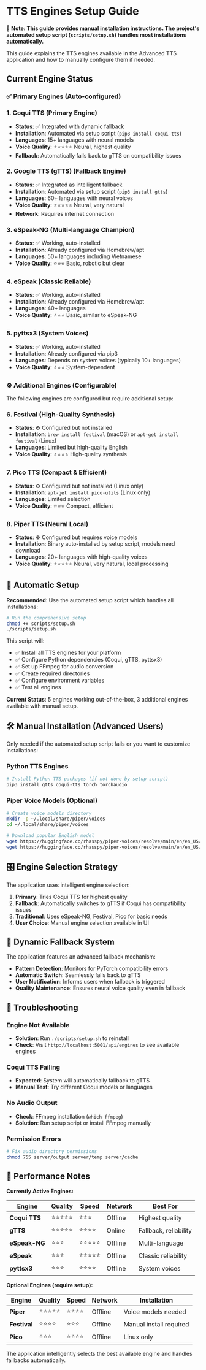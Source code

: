 # TTS Engines Setup Guide

**🎯 Note: This guide provides manual installation instructions. The project's automated setup script (`scripts/setup.sh`) handles most installations automatically.**

This guide explains the TTS engines available in the Advanced TTS application and how to manually configure them if needed.

## Current Engine Status

### ✅ Primary Engines (Auto-configured)

### 1. **Coqui TTS** (Primary Engine)
- **Status**: ✅ Integrated with dynamic fallback
- **Installation**: Automated via setup script (`pip3 install coqui-tts`)
- **Languages**: 15+ languages with neural models
- **Voice Quality**: ⭐⭐⭐⭐⭐ Neural, highest quality
- **Fallback**: Automatically falls back to gTTS on compatibility issues

### 2. **Google TTS (gTTS)** (Fallback Engine)
- **Status**: ✅ Integrated as intelligent fallback
- **Installation**: Automated via setup script (`pip3 install gtts`)
- **Languages**: 60+ languages with neural voices
- **Voice Quality**: ⭐⭐⭐⭐⭐ Neural, very natural
- **Network**: Requires internet connection

### 3. **eSpeak-NG** (Multi-language Champion)
- **Status**: ✅ Working, auto-installed
- **Installation**: Already configured via Homebrew/apt
- **Languages**: 50+ languages including Vietnamese
- **Voice Quality**: ⭐⭐⭐ Basic, robotic but clear

### 4. **eSpeak** (Classic Reliable)
- **Status**: ✅ Working, auto-installed  
- **Installation**: Already configured via Homebrew/apt
- **Languages**: 40+ languages
- **Voice Quality**: ⭐⭐⭐ Basic, similar to eSpeak-NG

### 5. **pyttsx3** (System Voices)
- **Status**: ✅ Working, auto-installed
- **Installation**: Already configured via pip3
- **Languages**: Depends on system voices (typically 10+ languages)
- **Voice Quality**: ⭐⭐⭐ System-dependent

### ⚙️ Additional Engines (Configurable)

The following engines are configured but require additional setup:

### 6. **Festival** (High-Quality Synthesis)
- **Status**: ⚙️ Configured but not installed
- **Installation**: `brew install festival` (macOS) or `apt-get install festival` (Linux)
- **Languages**: Limited but high-quality English
- **Voice Quality**: ⭐⭐⭐⭐ High-quality synthesis

### 7. **Pico TTS** (Compact & Efficient)
- **Status**: ⚙️ Configured but not installed (Linux only)
- **Installation**: `apt-get install pico-utils` (Linux only)
- **Languages**: Limited selection
- **Voice Quality**: ⭐⭐⭐ Compact, efficient

### 8. **Piper TTS** (Neural Local)
- **Status**: ⚙️ Configured but requires voice models
- **Installation**: Binary auto-installed by setup script, models need download
- **Languages**: 20+ languages with high-quality voices
- **Voice Quality**: ⭐⭐⭐⭐⭐ Neural, very natural, local processing

## 🔧 Automatic Setup

**Recommended**: Use the automated setup script which handles all installations:

```bash
# Run the comprehensive setup
chmod +x scripts/setup.sh
./scripts/setup.sh
```

This script will:
- ✅ Install all TTS engines for your platform
- ✅ Configure Python dependencies (Coqui, gTTS, pyttsx3)
- ✅ Set up FFmpeg for audio conversion
- ✅ Create required directories
- ✅ Configure environment variables
- ✅ Test all engines

**Current Status**: 5 engines working out-of-the-box, 3 additional engines available with manual setup.

## 🛠️ Manual Installation (Advanced Users)

Only needed if the automated setup script fails or you want to customize installations:

### Python TTS Engines
```bash
# Install Python TTS packages (if not done by setup script)
pip3 install gtts coqui-tts torch torchaudio
```

### Piper Voice Models (Optional)
```bash
# Create voice models directory
mkdir -p ~/.local/share/piper/voices
cd ~/.local/share/piper/voices

# Download popular English model
wget https://huggingface.co/rhasspy/piper-voices/resolve/main/en/en_US/lessac/medium/en_US-lessac-medium.onnx
wget https://huggingface.co/rhasspy/piper-voices/resolve/main/en/en_US/lessac/medium/en_US-lessac-medium.onnx.json
```

## 🎛️ Engine Selection Strategy

The application uses intelligent engine selection:

1. **Primary**: Tries Coqui TTS for highest quality
2. **Fallback**: Automatically switches to gTTS if Coqui has compatibility issues
3. **Traditional**: Uses eSpeak-NG, Festival, Pico for basic needs
4. **User Choice**: Manual engine selection available in UI

## 🔄 Dynamic Fallback System

The application features an advanced fallback mechanism:

- **Pattern Detection**: Monitors for PyTorch compatibility errors
- **Automatic Switch**: Seamlessly falls back to gTTS
- **User Notification**: Informs users when fallback is triggered
- **Quality Maintenance**: Ensures neural voice quality even in fallback

## 🚨 Troubleshooting

### Engine Not Available
- **Solution**: Run `./scripts/setup.sh` to reinstall
- **Check**: Visit `http://localhost:5001/api/engines` to see available engines

### Coqui TTS Failing
- **Expected**: System will automatically fallback to gTTS
- **Manual Test**: Try different Coqui models or languages

### No Audio Output
- **Check**: FFmpeg installation (`which ffmpeg`)
- **Solution**: Run setup script or install FFmpeg manually

### Permission Errors
```bash
# Fix audio directory permissions
chmod 755 server/output server/temp server/cache
```

## 🎯 Performance Notes

**Currently Active Engines:**

| Engine | Quality | Speed | Network | Best For |
|--------|---------|-------|---------|----------|
| **Coqui TTS** | ⭐⭐⭐⭐⭐ | ⭐⭐⭐ | Offline | Highest quality |
| **gTTS** | ⭐⭐⭐⭐⭐ | ⭐⭐⭐⭐ | Online | Fallback, reliability |
| **eSpeak-NG** | ⭐⭐⭐ | ⭐⭐⭐⭐⭐ | Offline | Multi-language |
| **eSpeak** | ⭐⭐⭐ | ⭐⭐⭐⭐⭐ | Offline | Classic reliability |
| **pyttsx3** | ⭐⭐⭐ | ⭐⭐⭐⭐ | Offline | System voices |

**Optional Engines (require setup):**

| Engine | Quality | Speed | Network | Installation |
|--------|---------|-------|---------|--------------|
| **Piper** | ⭐⭐⭐⭐⭐ | ⭐⭐⭐⭐ | Offline | Voice models needed |
| **Festival** | ⭐⭐⭐⭐ | ⭐⭐⭐ | Offline | Manual install required |
| **Pico** | ⭐⭐⭐ | ⭐⭐⭐⭐ | Offline | Linux only |

The application intelligently selects the best available engine and handles fallbacks automatically.
